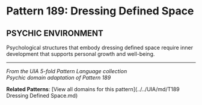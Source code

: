 # Pattern 189: Dressing Defined Space

## PSYCHIC ENVIRONMENT

Psychological structures that embody dressing defined space require inner development that supports personal growth and well-being.

---

*From the UIA 5-fold Pattern Language collection*  
*Psychic domain adaptation of Pattern 189*

**Related Patterns**: [View all domains for this pattern](../../UIA/md/T189 Dressing Defined Space.md)